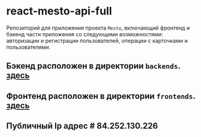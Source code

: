 # react-mesto-api-full
Репозиторий для приложения проекта `Mesto`, включающий фронтенд и бэкенд части приложения со следующими возможностями: авторизации и регистрации пользователей, операции с карточками и пользователями. 
## Бэкенд расположен в директории `backends`.  [здесь](http://api.pictures-host.nomoredomains.rocks/)
## Фронтенд расположен в директории  `frontends`. [здесь](http://pictures-host.nomoredomains.rocks/)
## Публичный Ip адрес # 84.252.130.226
  


